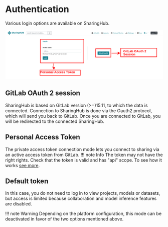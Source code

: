 # Authentication

Various login options are available on SharingHub.

![home_login_option](../assets/figures/explore/auth/auth_mode_login.png)

## GitLab OAuth 2 session

SharingHub is based on GitLab version (>=)15.11, to which the data is connected. Connection to SharingHub is done via the Oauth2
protocol, which will send you back to GitLab. Once you are connected to GitLab, you will be redirected to the connected SharingHub.

## Personal Access Token

The private access token connection mode lets you connect to sharing via an active access token from GitLab.
!!! note Info
    The token may not have the right rights. Check that the token is valid and has "api" scope. To see how it works [see more](https://docs.gitlab.com/ee/user/project/settings/project_access_tokens.html).

## Default token

In this case, you do not need to log in to view projects, models or datasets, but access is limited because collaboration and model inference features are disabled.

!!! note Warning
    Depending on the platform configuration, this mode can be deactivated in favor of the two options mentioned above.
